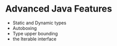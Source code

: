 # Advanced Java Features

- Static and Dynamic types
- Autoboxing
- Type upper bounding
- the Iterable interface
